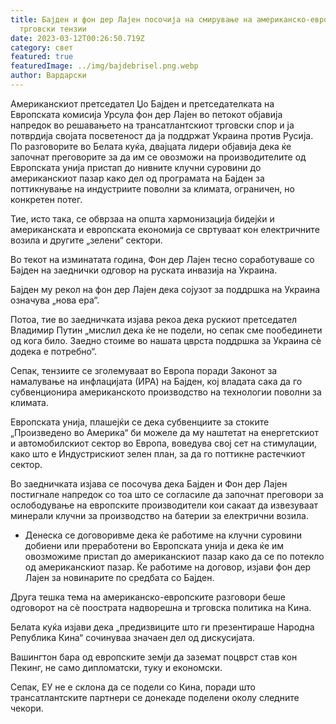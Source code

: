 ```yaml
---
title: Бајден и фон дер Лајен посочија на смирување на американско-европските
  трговски тензии
date: 2023-03-12T00:26:50.719Z
category: свет
featured: true
featuredImage: ../img/bajdebrisel.png.webp
author: Вардарски
---
```


Американскиот претседател Џо Бајден и претседателката на Европската комисија Урсула фон дер Лајен во петокот објавија напредок во решавањето на трансатлантскиот трговски спор и ја потврдија својата посветеност да ја поддржат Украина против Русија.
По разговорите во Белата куќа, двајцата лидери објавија дека ќе започнат преговорите за да им се овозможи на производителите од Европската унија пристап до нивните клучни суровини до американскиот пазар како дел од програмата на Бајден за поттикнување на индустриите поволни за климата, ограничен, но конкретен потег.

Тие, исто така, се обврзаа на општа хармонизација бидејќи и американската и европската економија се свртуваат кон електричните возила и другите „зелени“ сектори.

Во текот на изминатата година, Фон дер Лајен тесно соработуваше со Бајден на заеднички одговор на руската инвазија на Украина.

Бајден му рекол на фон дер Лајен дека сојузот за поддршка на Украина означува „нова ера“.

Потоа, тие во заедничката изјава рекоа дека рускиот претседател Владимир Путин „мислил дека ќе не подели, но сепак сме пообединети од кога било. Заедно стоиме во нашата цврста поддршка за Украина сè додека е потребно“.

Сепак, тензиите се зголемуваат во Европа поради Законот за намалување на инфлацијата (ИРА) на Бајден, кој владата сака да го субвенционира американското производство на технологии поволни за климата.

Европската унија, плашејќи се дека субвенциите за стоките „Произведено во Америка“ би можеле да му наштетат на енергетскиот и автомобилскиот сектор во Европа, воведува свој сет на стимулации, како што е Индустрискиот зелен план, за да го поттикне растечкиот сектор.

Во заедничката изјава се посочува дека Бајден и Фон дер Лајен постигнале напредок со тоа што се согласиле да започнат преговори за ослободување на европските производители кои сакаат да извезуваат минерали клучни за производство на батерии за електрични возила.

- Денеска се договоривме дека ќе работиме на клучни суровини добиени или преработени во Европската унија и дека ќе им овозможиме пристап до американскиот пазар како да се по потекло од американскиот пазар. Ќе работиме на договор, изјави фон дер Лајен за новинарите по средбата со Бајден.

Друга тешка тема на американско-европските разговори беше одговорот на сè поострата надворешна и трговска политика на Кина.

Белата куќа изјави дека „предизвиците што ги презентираше Народна Република Кина“ сочинуваа значаен дел од дискусијата.

Вашингтон бара од европските земји да заземат поцврст став кон Пекинг, не само дипломатски, туку и економски.

Сепак, ЕУ не е склона да се подели со Кина, поради што трансатлантските партнери се донекаде поделени околу следните чекори.
